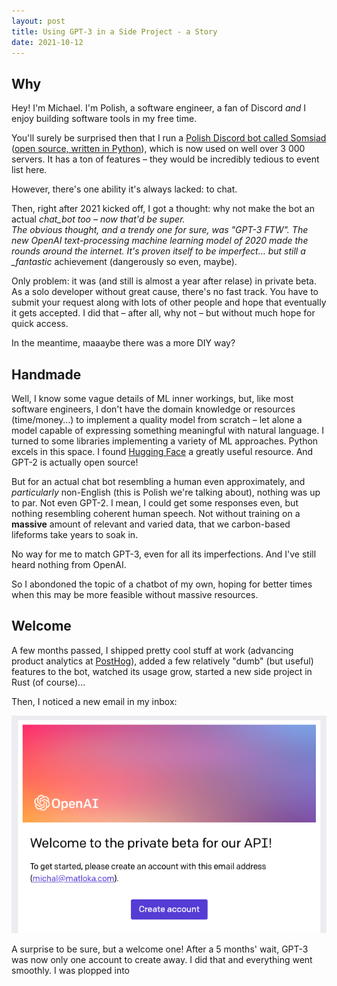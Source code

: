 ```yaml
---
layout: post
title: Using GPT-3 in a Side Project - a Story
date: 2021-10-12
---
```


## Why

Hey! I'm Michael. I'm Polish, a software engineer, a fan of Discord _and_ I enjoy building software tools in my free time.

You'll surely be surprised then that I run a [Polish Discord bot called Somsiad](https://somsiad.net) ([open source, written in Python](https://github/com/Twixes/somsiad)), which is now used on well over 3 000 servers. It has a ton of features – they would be incredibly tedious to event list here.

However, there's one ability it's always lacked: to chat.

Then, right after 2021 kicked off, I got a thought: why not make the bot an actual _chat_bot too – now that'd be super.  
The obvious thought, and a trendy one for sure, was "GPT-3 FTW". The new OpenAI text-processing machine learning
model of 2020 made the rounds around the internet. It's proven itself to be imperfect… but still a \_fantastic_ achievement (dangerously so even, maybe).

Only problem: it was (and still is almost a year after relase) in private beta. As a solo developer without
great cause, there's no fast track. You have to submit your request along with lots of other people and hope that eventually it gets accepted. I did that – after all, why not – but without much hope for quick access.

In the meantime, maaaybe there was a more DIY way?

## Handmade

Well, I know some vague details of ML inner workings, but, like most software engineers, I don't have the domain knowledge or resources (time/money…) to implement a quality model from scratch – let alone a model capable of expressing something meaningful with natural language.
I turned to some libraries implementing a variety of ML approaches. Python excels in this space. I found [Hugging Face](https://huggingface.co/) a greatly useful resource. And GPT-2 is actually open source!

But for an actual chat bot resembling a human even approximately, and _particularly_ non-English
(this is Polish we're talking about), nothing was up to par. Not even GPT-2. I mean, I could get some responses even, but nothing resembling coherent human speech. Not without training on a **massive** amount of relevant and varied data, that we carbon-based lifeforms take years to soak in.

No way for me to match GPT-3, even for all its imperfections. And I've still heard nothing from OpenAI.

So I abondoned the topic of a chatbot of my own, hoping for better times when this may be more feasible without massive resources.

## Welcome

A few months passed, I shipped pretty cool stuff at work (advancing product analytics at [PostHog](https://posthog.com)), added a few relatively "dumb" (but useful) features to the bot, watched its usage grow, started a new side project in Rust (of course)…

Then, I noticed a new email in my inbox:

![Welcome to the OpenAI API beta](./welcome.png)

A surprise to be sure, but a welcome one! After a 5 months' wait, GPT-3 was now only one account to create away. I did that and everything went smoothly. I was plopped into
